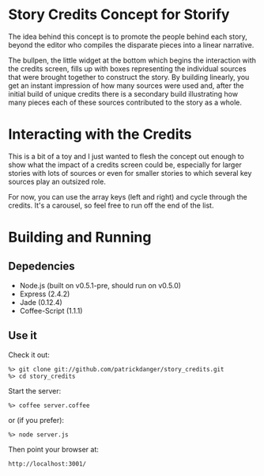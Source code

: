 # Story Credits Concept for Storify #

The idea behind this concept is to promote the people behind each
story, beyond the editor who compiles the disparate pieces into 
a linear narrative.

The bullpen, the little widget at the bottom which begins the interaction 
with the credits screen, fills up with boxes representing the individual
sources that were brought together to construct the story.  By building
linearly, you get an instant impression of how many sources were used
and, after the initial build of unique credits there is a secondary 
build illustrating how many pieces each of these sources contributed 
to the story as a whole.


# Interacting with the Credits #

This is a bit of a toy and I just wanted to flesh the concept out enough
to show what the impact of a credits screen could be, especially for 
larger stories with lots of sources or even for smaller stories to which
several key sources play an outsized role.

For now, you can use the array keys (left and right) and cycle through
the credits.  It's a carousel, so feel free to run off the end of the
list.


# Building and Running

## Depedencies

* Node.js (built on v0.5.1-pre, should run on v0.5.0)
* Express (2.4.2)
* Jade (0.12.4)
* Coffee-Script (1.1.1)


## Use it

Check it out:

	%> git clone git://github.com/patrickdanger/story_credits.git
	%> cd story_credits
	
Start the server:

	%> coffee server.coffee

or (if you prefer):

	%> node server.js

Then point your browser at:

	http://localhost:3001/